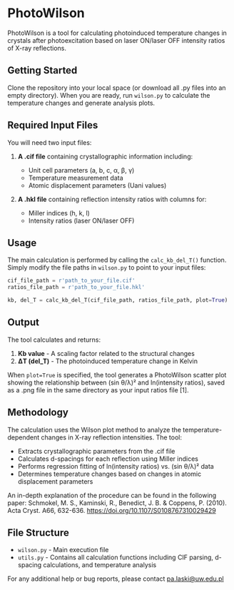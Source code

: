 # PhotoWilson

PhotoWilson is a tool for calculating photoinduced temperature changes in crystals after photoexcitation based on laser ON/laser OFF intensity ratios of X-ray reflections.

## Getting Started

Clone the repository into your local space (or download all .py files into an empty directory). When you are ready, run `wilson.py` to calculate the temperature changes and generate analysis plots.

## Required Input Files

You will need two input files:

1. **A .cif file** containing crystallographic information including:
   - Unit cell parameters (a, b, c, α, β, γ)
   - Temperature measurement data
   - Atomic displacement parameters (Uani values)

2. **A .hkl file** containing reflection intensity ratios with columns for:
   - Miller indices (h, k, l)
   - Intensity ratios (laser ON/laser OFF)

## Usage

The main calculation is performed by calling the `calc_kb_del_T()` function. Simply modify the file paths in `wilson.py` to point to your input files:

```python
cif_file_path = r'path_to_your_file.cif'
ratios_file_path = r'path_to_your_file.hkl'

kb, del_T = calc_kb_del_T(cif_file_path, ratios_file_path, plot=True)
```

## Output

The tool calculates and returns:

1. **Kb value** - A scaling factor related to the structural changes
2. **ΔT (del_T)** - The photoinduced temperature change in Kelvin

When `plot=True` is specified, the tool generates a PhotoWilson scatter plot showing the relationship between (sin θ/λ)² and ln(intensity ratios), saved as a .png file in the same directory as your input ratios file [1].

## Methodology

The calculation uses the Wilson plot method to analyze the temperature-dependent changes in X-ray reflection intensities. The tool:

- Extracts crystallographic parameters from the .cif file
- Calculates d-spacings for each reflection using Miller indices
- Performs regression fitting of ln(intensity ratios) vs. (sin θ/λ)² data
- Determines temperature changes based on changes in atomic displacement parameters

An in-depth explanation of the procedure can be found in the following paper:
Schmokel, M. S., Kaminski, R., Benedict, J. B. & Coppens, P. (2010). Acta Cryst. A66, 632-636.
https://doi.org/10.1107/S0108767310029429

## File Structure

- `wilson.py` - Main execution file
- `utils.py` - Contains all calculation functions including CIF parsing, d-spacing calculations, and temperature analysis

For any additional help or bug reports, please contact pa.laski@uw.edu.pl
